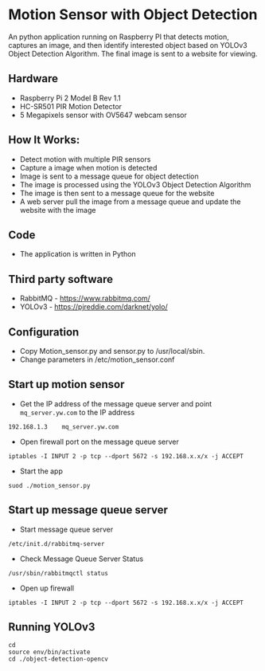 # Motion Sensor with Object Detection
An python application running on Raspberry PI that detects motion, captures an image, and then identify interested object based on YOLOv3 Object Detection Algorithm. The final image is sent to a website for viewing.  

## Hardware
- Raspberry Pi 2 Model B Rev 1.1
- HC-SR501 PIR Motion Detector
- 5 Megapixels sensor with OV5647 webcam sensor

## How It Works:
- Detect motion with multiple PIR sensors
- Capture a image when motion is detected
- Image is sent to a message queue for object detection
- The image is processed using the YOLOv3 Object Detection Algorithm
- The image is then sent to a message queue for the website
- A web server pull the image from a message queue and update the website with the image

## Code
- The application is written in Python

## Third party software 
- RabbitMQ - https://www.rabbitmq.com/
- YOLOv3 - https://pjreddie.com/darknet/yolo/

## Configuration
- Copy Motion_sensor.py and sensor.py to /usr/local/sbin.
- Change parameters in /etc/motion_sensor.conf

## Start up motion sensor

- Get the IP address of the message queue server and point `mq_server.yw.com` to the IP address
``` 
192.168.1.3    mq_server.yw.com
```

- Open firewall port on the message queue server
```
iptables -I INPUT 2 -p tcp --dport 5672 -s 192.168.x.x/x -j ACCEPT
```

- Start the app
```
suod ./motion_sensor.py
```

## Start up message queue server
- Start message queue server
```
/etc/init.d/rabbitmq-server
```

- Check Message Queue Server Status
```
/usr/sbin/rabbitmqctl status
```

- Open up firewall
```
iptables -I INPUT 2 -p tcp --dport 5672 -s 192.168.x.x/x -j ACCEPT
```

## Running YOLOv3
```
cd 
source env/bin/activate
cd ./object-detection-opencv 
```

